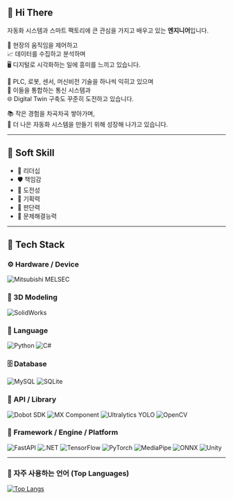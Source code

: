 ## 👋 Hi There

자동화 시스템과 스마트 팩토리에 큰 관심을 가지고 배우고 있는 **엔지니어**입니다.
  
  
🔧 현장의 움직임을 제어하고  
📈 데이터를 수집하고 분석하며  
🖥️ 디지털로 시각화하는 일에 흥미를 느끼고 있습니다.  

  
🤖 PLC, 로봇, 센서, 머신비전 기술을 하나씩 익히고 있으며  
🔗 이들을 통합하는 통신 시스템과  
🌐 Digital Twin 구축도 꾸준히 도전하고 있습니다.  

  
📚 작은 경험을 차곡차곡 쌓아가며,  
🚀 더 나은 자동화 시스템을 만들기 위해 성장해 나가고 있습니다.  

---

## 🔑 Soft Skill

- 👑 리더십
- 🛡️ 책임감
- 🚀 도전성
- 🧠 기획력
- 🎯 판단력
- 🧩 문제해결능력

---

## 🔧 Tech Stack

### ⚙️ Hardware / Device
![Mitsubishi MELSEC](https://img.shields.io/badge/MITSUBISHI_MELSEC-E60012?style=flat&logo=mitsubishi&logoColor=white)


### 📐 3D Modeling

![SolidWorks](https://img.shields.io/badge/SolidWorks-005386?style=flat&logo=dassaultsystemes&logoColor=white)


### 🧩 Language
![Python](https://img.shields.io/badge/Python-3776AB?style=flat&logo=python&logoColor=white)
![C#](https://img.shields.io/badge/C%23-239120?style=flat&logo=dotnet&logoColor=white)


### 🗄️ Database
![MySQL](https://img.shields.io/badge/MySQL-4479A1?style=flat&logo=mysql&logoColor=white)
![SQLite](https://img.shields.io/badge/-SQLite-07405E?style=flat&logo=sqlite&logoColor=white)


### 🔌 API / Library
![Dobot SDK](https://img.shields.io/badge/Dobot_SDK-0082C8?style=flat&logo=usb&logoColor=white)
![MX Component](https://img.shields.io/badge/MX_Component-000000?style=flat&logo=mitsubishi&logoColor=white)
![Ultralytics YOLO](https://img.shields.io/badge/Ultralytics_YOLO-111F68?style=flat&logo=ultralytics&logoColor=white)
![OpenCV](https://img.shields.io/badge/OpenCV-5C3EE8?style=flat&logo=OpenCV&logoColor=white)


### 🧱 Framework / Engine / Platform
![FastAPI](https://img.shields.io/badge/FastAPI-009688?style=flat&logo=fastapi&logoColor=white)
![.NET](https://img.shields.io/badge/.NET-512BD4?style=flat&logo=dotnet&logoColor=white)
![TensorFlow](https://img.shields.io/badge/TensorFlow-FF6F00?style=flat&logo=tensorflow&logoColor=white)
![PyTorch](https://img.shields.io/badge/PyTorch-EE4C2C?style=flat&logo=pytorch&logoColor=white)
![MediaPipe](https://img.shields.io/badge/-MediaPipe-0097A7?style=flat&logo=mediapipe&logoColor=white)
![ONNX](https://img.shields.io/badge/ONNX-005CED?style=flat&logo=onnx&logoColor=white)
![Unity](https://img.shields.io/badge/Unity-000000?style=flat&logo=unity&logoColor=white)

---

### 🧠 자주 사용하는 언어 (Top Languages)
[![Top Langs](https://github-readme-stats.vercel.app/api/top-langs/?username=Wadangzz)](https://github.com/anuraghazra/github-readme-stats)
